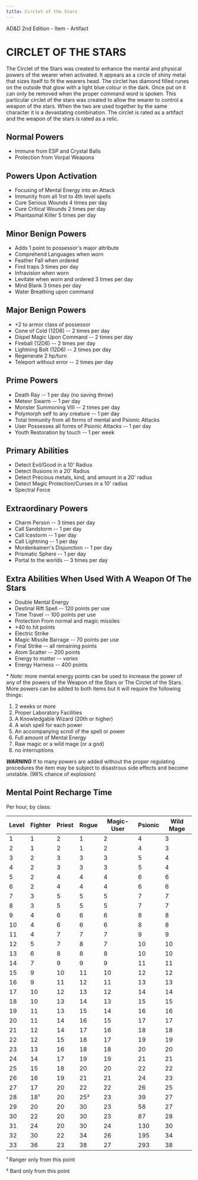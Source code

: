 ```yaml
---
title: Circlet of the Stars
---
```

AD&D 2nd Edition - Item - Artifact

# CIRCLET OF THE STARS

The Circlet of the Stars was created to enhance the mental and physical powers of the wearer when activated. It appears as a circle of shiny metal that sizes itself to fit the wearers head. The circlet has diamond filled runes on the outside that glow with a light blue colour in the dark. Once put on it can only be removed when the proper command word is spoken. This particular circlet of the stars was created to allow the wearer to control a weapon of the stars. When the two are used together by the same character it is a devastating combination. The circlet is rated as a artifact and the weapon of the stars is rated as a relic.

## Normal Powers

* Immune from ESP and Crystal Balls
* Protection from Vorpal Weapons

## Powers Upon Activation

* Focusing of Mental Energy into an Attack
* Immunity from all 1rst to 4th level spells
* Cure Serious Wounds 4 times per day
* Cure Critical Wounds 2 times per day
* Phantasmal Killer 5 times per day

## Minor Benign Powers

* Adds 1 point to possessor's major attribute
* Comprehend Languages when worn
* Feather Fall when ordered
* Find traps 3 times per day
* Infravision when worn
* Levitate when worn and ordered 3 times per day
* Mind Blank 3 times per day
* Water Breathing upon command

## Major Benign Powers

* +2 to armor class of possessor
* Cone of Cold (12D6) -- 2 times per day
* Dispel Magic Upon Command -- 2 times per day
* Fireball (12D6) -- 2 times per day
* Lightning Bolt (12D6) -- 2 times per day
* Regenerate 2 hp/turn
* Teleport without error -- 2 times per day

## Prime Powers

* Death Ray -- 1 per day (no saving throw)
* Meteor Swarm -- 1 per day
* Monster Summoning VIII -- 2 times per day
* Polymorph self to any creature -- 1 per day
* Total Immunity from all forms of mental and Psionic Attacks
* User Possesses all forms of Psionic Attacks -- 1 per day
* Youth Restoration by touch -- 1 per week

## Primary Abilities

* Detect Evil/Good in a 10' Radius
* Detect Illusions in a 20' Radius
* Detect Precious metals, kind, and amount in a 20' radius
* Detect Magic Protection/Curses in a 10' radius
* Spectral Force

## Extraordinary Powers

* Charm Person -- 3 times per day
* Call Sandstorm -- 1 per day
* Call Icestorm -- 1 per day
* Call Lightning -- 1 per day
* Mordenkainen's Disjunction -- 1 per day
* Prismatic Sphere -- 1 per day
* Portal to the worlds -- 3 times per day

## Extra Abilities When Used With A Weapon Of The Stars

* Double Mental Energy
* Destinal Rift Spell -- 120 points per use
* Time Travel -- 100 points per use
* Protection From normal and magic missiles
* +40 to hit points
* Electric Strike
* Magic Missile Barrage -- 70 points per use
* Final Strike -- all remaining points
* Atom Scatter -- 200 points
* Energy to matter -- *varies*
* Energy Harness -- 400 points

\* *Note:* more mental energy points can be used to increase the power of any of the powers of the Weapon of the Stars or The Circlet of the Stars. More powers can be added to both items but it will require the following things:

1. 2 weeks or more
2. Proper Laboratory Facilities
3. A Knowledgable Wizard (20th or higher)
4. A wish spell for each power
5. An accompanying scroll of the spell or power
6. Full amount of Mental Energy
7. Raw magic or a wild mage (or a god)
8. no interruptions

***WARNING*** If to many powers are added without the proper regulating procedures the item may be subject to disastrous side effects
and become unstable. (98% chance of explosion)

## Mental Point Recharge Time

Per hour, by class:

|Level| Fighter|Priest|Rogue|Magic-User|Psionic|Wild Mage|
|-----|--------|------|-----|----------|-------|---------|
|1|1|2|1|2|4|3|
|2|1|2|1|2|4|3|
|3|2|3|3|3|5|4|
|4|2|3|3|3|5|4|
|5|2|4|4|4|6|6|
|6|2|4|4|4|6|6|
|7|3|5|5|5|7|7|
|8|3|5|5|5|7|7|
|9|4|6|6|6|8|8|
|10|4|6|6|6|8|8|
|11|4|7|7|7|9|9|
|12|5|7|8|7|10|10|
|13|6|8|8|8|10|10|
|14|7|9|9|9|11|11|
|15|9|10|11|10|12|12|
|16|9|11|12|11|13|13|
|17|10|12|13|12|14|14|
|18|10|13|14|13|15|15|
|19|11|13|15|14|16|16|
|20|11|14|16|15|17|17|
|21|12|14|17|16|18|18|
|22|12|15|18|17|19|19|
|23|13|16|18|18|20|20|
|24|14|17|19|19|21|21|
|25|15|18|20|20|22|22|
|26|16|19|21|21|24|23|
|27|17|20|22|22|26|25|
|28|18¹|20|25²|23|39|27|
|29|20|20|30|23|58|27|
|30|22|20|30|23|87|28|
|31|24|20|30|24|130|30|
|32|30|22|34|26|195|34|
|33|36|23|38|27|293|38|

¹ Ranger only from this point

² Bard only from this point
